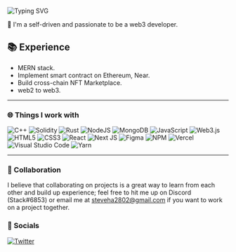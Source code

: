 ![Typing SVG](https://readme-typing-svg.herokuapp.com?font=Arial&size=32&color=FFFFFF&lines=Hi+there!+I'm+Steve.+🚀)

👋 I'm a self-driven and passionate to be a web3 developer.

## 📚 Experience

- MERN stack. 
- Implement smart contract on Ethereum, Near.
- Build cross-chain NFT Marketplace.
- web2 to web3.

<hr />

### 🌐 Things I work with

![C++](https://img.shields.io/badge/c++-%2300599C.svg?style=for-the-badge&logo=c%2B%2B&logoColor=white)
![Solidity](https://img.shields.io/badge/Solidity-%23363636.svg?style=for-the-badge&logo=solidity&logoColor=white)
![Rust](https://img.shields.io/badge/rust-%23000000.svg?style=for-the-badge&logo=rust&logoColor=white)
![NodeJS](https://img.shields.io/badge/node.js-6DA55F?style=for-the-badge&logo=node.js&logoColor=white)
![MongoDB](https://img.shields.io/badge/MongoDB-%234ea94b.svg?style=for-the-badge&logo=mongodb&logoColor=white)
![JavaScript](https://img.shields.io/badge/javascript-%23323330.svg?style=for-the-badge&logo=javascript&logoColor=%23F7DF1E)
![Web3.js](https://img.shields.io/badge/web3.js-F16822?style=for-the-badge&logo=web3.js&logoColor=white)
![HTML5](https://img.shields.io/badge/html5-%23E34F26.svg?style=for-the-badge&logo=html5&logoColor=white)
![CSS3](https://img.shields.io/badge/css3-%231572B6.svg?style=for-the-badge&logo=css3&logoColor=white)
![React](https://img.shields.io/badge/react-%2320232a.svg?style=for-the-badge&logo=react&logoColor=%2361DAFB)
![Next JS](https://img.shields.io/badge/Next-black?style=for-the-badge&logo=next.js&logoColor=white)
![Figma](https://img.shields.io/badge/figma-%23F24E1E.svg?style=for-the-badge&logo=figma&logoColor=white)
![NPM](https://img.shields.io/badge/NPM-%23000000.svg?style=for-the-badge&logo=npm&logoColor=white)
![Vercel](https://img.shields.io/badge/vercel-%23000000.svg?style=for-the-badge&logo=vercel&logoColor=white)
![Visual Studio Code](https://img.shields.io/badge/Visual%20Studio%20Code-0078d7.svg?style=for-the-badge&logo=visual-studio-code&logoColor=white)
![Yarn](https://img.shields.io/badge/yarn-%232C8EBB.svg?style=for-the-badge&logo=yarn&logoColor=white)

<hr />

### 🤝 Collaboration

I believe that collaborating on projects is a great way to learn from each other and build up experience; feel free to hit me up on Discord (Stack#6853) or email me at [steveha2802@gmail.com](mailto:steveha2802@gmail.com) if you want to work on a project together.

### 📢 Socials
[![Twitter](https://img.shields.io/badge/Twitter-1DA1F2?style=for-the-badge&logo=twitter&logoColor=white)](https://www.twitter.com/SteveHa28)
